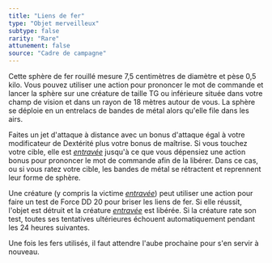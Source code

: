 ```yaml
---
title: "Liens de fer"
type: "Objet merveilleux"
subtype: false
rarity: "Rare"
attunement: false
source: "Cadre de campagne"
---
```

Cette sphère de fer rouillé mesure 7,5 centimètres de diamètre et pèse 0,5 kilo. Vous pouvez utiliser une action pour prononcer le mot de commande et lancer la sphère sur une créature de taille TG ou inférieure située dans votre champ de vision et dans un rayon de 18 mètres autour de vous. La sphère se déploie en un entrelacs de bandes de métal alors qu'elle file dans les airs.

Faites un jet d'attaque à distance avec un bonus d'attaque égal à votre modificateur de Dextérité plus votre bonus de maîtrise. Si vous touchez votre cible, elle est [_entravée_](/gerer-la-sante-du-personnage#entravé) jusqu'à ce que vous dépensiez une action bonus pour prononcer le mot de commande afin de la libérer. Dans ce cas, ou si vous ratez votre cible, les bandes de métal se rétractent et reprennent leur forme de sphère.

Une créature (y compris la victime [_entravée_](/gerer-la-sante-du-personnage#entravé)) peut utiliser une action pour faire un test de Force DD 20 pour briser les liens de fer. Si elle réussit, l'objet est détruit et la créature [_entravée_](/gerer-la-sante-du-personnage#entravé) est libérée. Si la créature rate son test, toutes ses tentatives ultérieures échouent automatiquement pendant les 24 heures suivantes.

Une fois les fers utilisés, il faut attendre l'aube prochaine pour s'en servir à nouveau.
